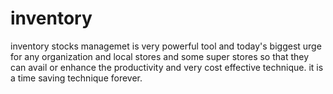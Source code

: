 # inventory
inventory stocks managemet is very powerful tool and today's biggest urge for any organization and local stores and some super stores so that they can avail or enhance the productivity and very cost effective technique.
it is a time saving technique forever.
